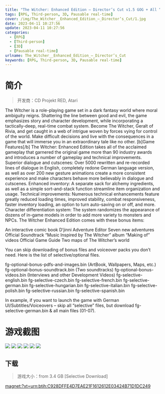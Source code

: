 ```yaml
---
title: "The Witcher: Enhanced Edition – Director’s Cut v1.5 GOG + All “DLCs”"
tags: [RPG, Third-person, 3D, Pausable real-time]
cover: /img/The_Witcher__Enhanced_Edition_–_Director’s_Cut/1.jpg
date: 2023-04-11 10:27:56
update: 2023-04-11 10:27:56
categories: 
  - [RPG]
  - [Third-person]
  - [3D]
  - [Pausable real-time]
urlname: The_Witcher__Enhanced_Edition_–_Director’s_Cut
keywords: [RPG, Third-person, 3D, Pausable real-time]
---
```

# 简介

> 开发商：CD Projekt RED, Atari

The Witcher is a role-playing game set in a dark fantasy world where moral ambiguity reigns. Shattering the line between good and evil, the game emphasizes story and character development, while incorporating a tactically-deep, real-time combat system.
Become The Witcher, Geralt of Rivia, and get caught in a web of intrigue woven by forces vying for control of the world. Make difficult decisions and live with the consequences in a game that will immerse you in an extraordinary tale like no other.
[b]Game Features[/b]
The Witcher: Enhanced Edition takes all of the acclaimed gameplay that garnered the original game more than 90 industry awards and introduces a number of gameplay and technical improvements.
Superior dialogue and cutscenes: Over 5000 rewritten and re-recorded lines of dialogue in English, completely redone German language version, as well as over 200 new gesture animations create a more consistent experience and make characters behave more believably in dialogue and cutscenes.
Enhanced inventory: A separate sack for alchemy ingredients, as well as a simple sort-and-stack function streamline item organization and usage.
Technical improvements: Numerous technical enhancements feature greatly reduced loading times, improved stability, combat responsiveness, faster inventory loading, an option to turn auto-saving on or off, and more.
Character differentiation system: The system randomizes the appearance of dozens of in-game models in order to add more variety to monsters and NPCs.
The Witcher Enhanced Edition comes with these bonus items:

An interactive comic book
D’jinni Adventure Editor
Seven new adventures
Official Soundtrack
“Music Inspired by The Witcher” album
“Making of” videos
Official Game Guide
Two maps of The Witcher’s world


You can skip downloading of bonus files and voiceover packs you don’t need. Here is the list of selective/optional files.

fg-optional-bonus-pdfs-and-images.bin (ArtBook, Wallpapers, Maps, etc.)
fg-optional-bonus-soundtrack.bin (Two soundtracks)
fg-optional-bonus-videos.bin (Interviews and other Development Videos)
fg-selective-english.bin
fg-selective-czech.bin
fg-selective-french.bin
fg-selective-german.bin
fg-selective-hungarian.bin
fg-selective-italian.bin
fg-selective-polish.bin
fg-selective-russian.bin
fg-selective-spanish.bin

In example, if you want to launch the game with German UI/Subtitles/Voiceovers  – skip all “selective” files, but download fg-selective-german.bin & all main files (01-07).

# 游戏截图

![](/img/The_Witcher__Enhanced_Edition_–_Director’s_Cut/2.jpg)
![](/img/The_Witcher__Enhanced_Edition_–_Director’s_Cut/3.jpg)
![](/img/The_Witcher__Enhanced_Edition_–_Director’s_Cut/4.jpg)
![](/img/The_Witcher__Enhanced_Edition_–_Director’s_Cut/5.jpg)
![](/img/The_Witcher__Enhanced_Edition_–_Director’s_Cut/6.jpg)
![](/img/The_Witcher__Enhanced_Edition_–_Director’s_Cut/7.jpg)


## 下载

> 游戏大小：from 3.4 GB [Selective Download]

[magnet:?xt=urn:btih:C928DFFE4D7EAE21F1612612E03424B71D1DC249](magnet:?xt=urn:btih:C928DFFE4D7EAE21F1612612E03424B71D1DC249)